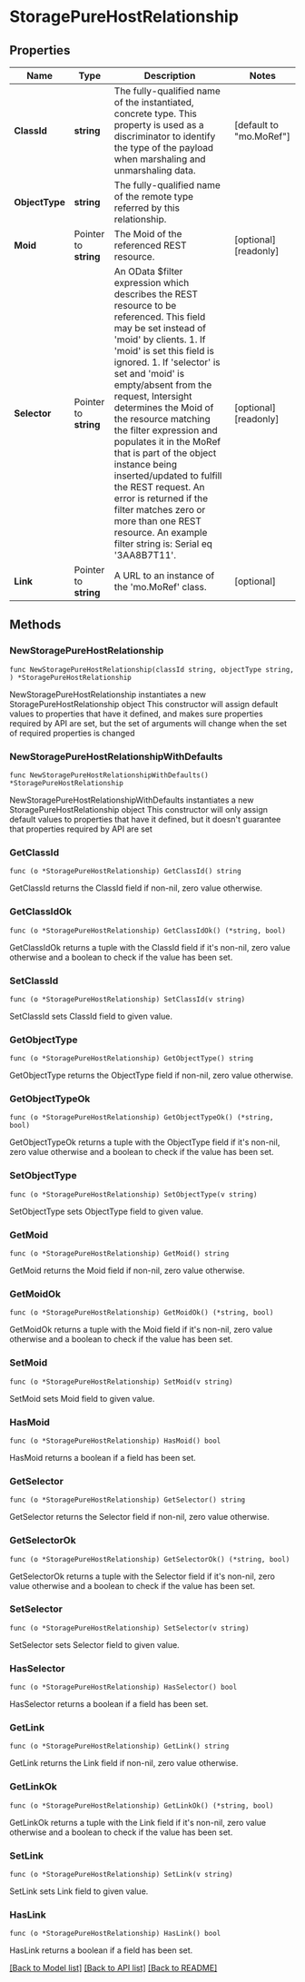 # StoragePureHostRelationship

## Properties

Name | Type | Description | Notes
------------ | ------------- | ------------- | -------------
**ClassId** | **string** | The fully-qualified name of the instantiated, concrete type. This property is used as a discriminator to identify the type of the payload when marshaling and unmarshaling data. | [default to "mo.MoRef"]
**ObjectType** | **string** | The fully-qualified name of the remote type referred by this relationship. | 
**Moid** | Pointer to **string** | The Moid of the referenced REST resource. | [optional] [readonly] 
**Selector** | Pointer to **string** | An OData $filter expression which describes the REST resource to be referenced. This field may be set instead of &#39;moid&#39; by clients. 1. If &#39;moid&#39; is set this field is ignored. 1. If &#39;selector&#39; is set and &#39;moid&#39; is empty/absent from the request, Intersight determines the Moid of the resource matching the filter expression and populates it in the MoRef that is part of the object instance being inserted/updated to fulfill the REST request. An error is returned if the filter matches zero or more than one REST resource. An example filter string is: Serial eq &#39;3AA8B7T11&#39;. | [optional] [readonly] 
**Link** | Pointer to **string** | A URL to an instance of the &#39;mo.MoRef&#39; class. | [optional] 

## Methods

### NewStoragePureHostRelationship

`func NewStoragePureHostRelationship(classId string, objectType string, ) *StoragePureHostRelationship`

NewStoragePureHostRelationship instantiates a new StoragePureHostRelationship object
This constructor will assign default values to properties that have it defined,
and makes sure properties required by API are set, but the set of arguments
will change when the set of required properties is changed

### NewStoragePureHostRelationshipWithDefaults

`func NewStoragePureHostRelationshipWithDefaults() *StoragePureHostRelationship`

NewStoragePureHostRelationshipWithDefaults instantiates a new StoragePureHostRelationship object
This constructor will only assign default values to properties that have it defined,
but it doesn't guarantee that properties required by API are set

### GetClassId

`func (o *StoragePureHostRelationship) GetClassId() string`

GetClassId returns the ClassId field if non-nil, zero value otherwise.

### GetClassIdOk

`func (o *StoragePureHostRelationship) GetClassIdOk() (*string, bool)`

GetClassIdOk returns a tuple with the ClassId field if it's non-nil, zero value otherwise
and a boolean to check if the value has been set.

### SetClassId

`func (o *StoragePureHostRelationship) SetClassId(v string)`

SetClassId sets ClassId field to given value.


### GetObjectType

`func (o *StoragePureHostRelationship) GetObjectType() string`

GetObjectType returns the ObjectType field if non-nil, zero value otherwise.

### GetObjectTypeOk

`func (o *StoragePureHostRelationship) GetObjectTypeOk() (*string, bool)`

GetObjectTypeOk returns a tuple with the ObjectType field if it's non-nil, zero value otherwise
and a boolean to check if the value has been set.

### SetObjectType

`func (o *StoragePureHostRelationship) SetObjectType(v string)`

SetObjectType sets ObjectType field to given value.


### GetMoid

`func (o *StoragePureHostRelationship) GetMoid() string`

GetMoid returns the Moid field if non-nil, zero value otherwise.

### GetMoidOk

`func (o *StoragePureHostRelationship) GetMoidOk() (*string, bool)`

GetMoidOk returns a tuple with the Moid field if it's non-nil, zero value otherwise
and a boolean to check if the value has been set.

### SetMoid

`func (o *StoragePureHostRelationship) SetMoid(v string)`

SetMoid sets Moid field to given value.

### HasMoid

`func (o *StoragePureHostRelationship) HasMoid() bool`

HasMoid returns a boolean if a field has been set.

### GetSelector

`func (o *StoragePureHostRelationship) GetSelector() string`

GetSelector returns the Selector field if non-nil, zero value otherwise.

### GetSelectorOk

`func (o *StoragePureHostRelationship) GetSelectorOk() (*string, bool)`

GetSelectorOk returns a tuple with the Selector field if it's non-nil, zero value otherwise
and a boolean to check if the value has been set.

### SetSelector

`func (o *StoragePureHostRelationship) SetSelector(v string)`

SetSelector sets Selector field to given value.

### HasSelector

`func (o *StoragePureHostRelationship) HasSelector() bool`

HasSelector returns a boolean if a field has been set.

### GetLink

`func (o *StoragePureHostRelationship) GetLink() string`

GetLink returns the Link field if non-nil, zero value otherwise.

### GetLinkOk

`func (o *StoragePureHostRelationship) GetLinkOk() (*string, bool)`

GetLinkOk returns a tuple with the Link field if it's non-nil, zero value otherwise
and a boolean to check if the value has been set.

### SetLink

`func (o *StoragePureHostRelationship) SetLink(v string)`

SetLink sets Link field to given value.

### HasLink

`func (o *StoragePureHostRelationship) HasLink() bool`

HasLink returns a boolean if a field has been set.


[[Back to Model list]](../README.md#documentation-for-models) [[Back to API list]](../README.md#documentation-for-api-endpoints) [[Back to README]](../README.md)


